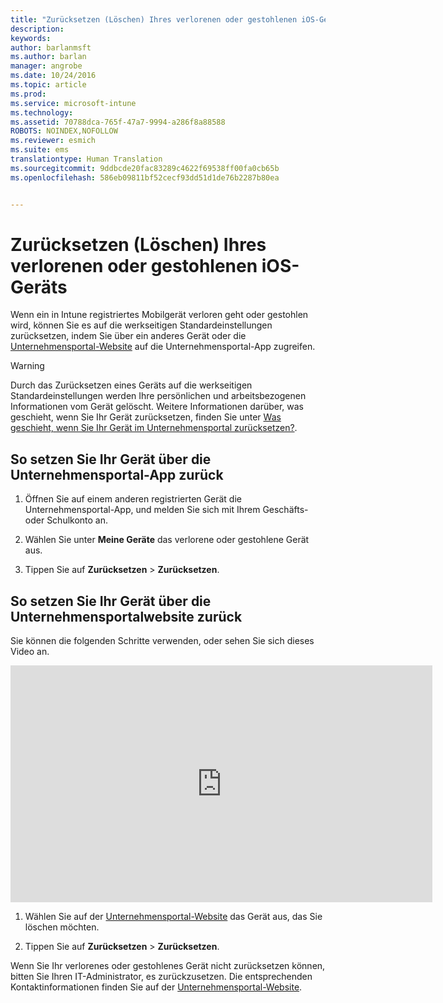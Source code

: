 ```yaml
---
title: "Zurücksetzen (Löschen) Ihres verlorenen oder gestohlenen iOS-Geräts | Microsoft Intune"
description: 
keywords: 
author: barlanmsft
ms.author: barlan
manager: angrobe
ms.date: 10/24/2016
ms.topic: article
ms.prod: 
ms.service: microsoft-intune
ms.technology: 
ms.assetid: 70788dca-765f-47a7-9994-a286f8a88588
ROBOTS: NOINDEX,NOFOLLOW
ms.reviewer: esmich
ms.suite: ems
translationtype: Human Translation
ms.sourcegitcommit: 9ddbcde20fac83289c4622f69538ff00fa0cb65b
ms.openlocfilehash: 586eb09811bf52cecf93dd51d1de76b2287b80ea


---
```



# <a name="reset-erase-your-lost-or-stolen-ios-device"></a>Zurücksetzen (Löschen) Ihres verlorenen oder gestohlenen iOS-Geräts

Wenn ein in Intune registriertes Mobilgerät verloren geht oder gestohlen wird, können Sie es auf die werkseitigen Standardeinstellungen zurücksetzen, indem Sie über ein anderes Gerät oder die [Unternehmensportal-Website](http://portal.manage.microsoft.com) auf die Unternehmensportal-App zugreifen.

> [!WARNING]
> Durch das Zurücksetzen eines Geräts auf die werkseitigen Standardeinstellungen werden Ihre persönlichen und arbeitsbezogenen Informationen vom Gerät gelöscht. Weitere Informationen darüber, was geschieht, wenn Sie Ihr Gerät zurücksetzen, finden Sie unter [Was geschieht, wenn Sie Ihr Gerät im Unternehmensportal zurücksetzen?](what-happens-if-you-reset-your-device-using-the-company-portal-ios.md).

## <a name="to-reset-your-device-using-the-company-portal-app"></a>So setzen Sie Ihr Gerät über die Unternehmensportal-App zurück

1.  Öffnen Sie auf einem anderen registrierten Gerät die Unternehmensportal-App, und melden Sie sich mit Ihrem Geschäfts- oder Schulkonto an.

2.  Wählen Sie unter **Meine Geräte** das verlorene oder gestohlene Gerät aus.

3.  Tippen Sie auf **Zurücksetzen** &gt; **Zurücksetzen**.

## <a name="to-reset-your-device-using-the-company-portal-website"></a>So setzen Sie Ihr Gerät über die Unternehmensportalwebsite zurück

Sie können die folgenden Schritte verwenden, oder sehen Sie sich dieses Video an.

<iframe width="675" height="379" src="https://www.youtube.com/embed/3rrXe8XmtgU" frameborder="0" allowfullscreen></iframe>

1.  Wählen Sie auf der [Unternehmensportal-Website](http://portal.manage.microsoft.com) das Gerät aus, das Sie löschen möchten.

2.  Tippen Sie auf **Zurücksetzen** &gt; **Zurücksetzen**.

Wenn Sie Ihr verlorenes oder gestohlenes Gerät nicht zurücksetzen können, bitten Sie Ihren IT-Administrator, es zurückzusetzen. Die entsprechenden Kontaktinformationen finden Sie auf der [Unternehmensportal-Website](http://portal.manage.microsoft.com).



<!--HONumber=Nov16_HO1-->


